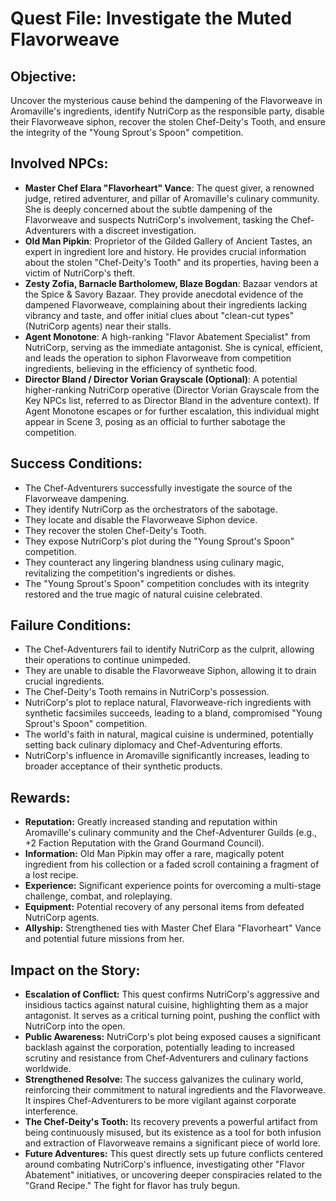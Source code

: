 # Quest File: Investigate the Muted Flavorweave

## Objective:
Uncover the mysterious cause behind the dampening of the Flavorweave in Aromaville's ingredients, identify NutriCorp as the responsible party, disable their Flavorweave siphon, recover the stolen Chef-Deity's Tooth, and ensure the integrity of the "Young Sprout's Spoon" competition.

## Involved NPCs:

*   **Master Chef Elara "Flavorheart" Vance**: The quest giver, a renowned judge, retired adventurer, and pillar of Aromaville's culinary community. She is deeply concerned about the subtle dampening of the Flavorweave and suspects NutriCorp's involvement, tasking the Chef-Adventurers with a discreet investigation.
*   **Old Man Pipkin**: Proprietor of the Gilded Gallery of Ancient Tastes, an expert in ingredient lore and history. He provides crucial information about the stolen "Chef-Deity's Tooth" and its properties, having been a victim of NutriCorp's theft.
*   **Zesty Zofia, Barnacle Bartholomew, Blaze Bogdan**: Bazaar vendors at the Spice & Savory Bazaar. They provide anecdotal evidence of the dampened Flavorweave, complaining about their ingredients lacking vibrancy and taste, and offer initial clues about "clean-cut types" (NutriCorp agents) near their stalls.
*   **Agent Monotone**: A high-ranking "Flavor Abatement Specialist" from NutriCorp, serving as the immediate antagonist. She is cynical, efficient, and leads the operation to siphon Flavorweave from competition ingredients, believing in the efficiency of synthetic food.
*   **Director Bland / Director Vorian Grayscale (Optional)**: A potential higher-ranking NutriCorp operative (Director Vorian Grayscale from the Key NPCs list, referred to as Director Bland in the adventure context). If Agent Monotone escapes or for further escalation, this individual might appear in Scene 3, posing as an official to further sabotage the competition.

## Success Conditions:

*   The Chef-Adventurers successfully investigate the source of the Flavorweave dampening.
*   They identify NutriCorp as the orchestrators of the sabotage.
*   They locate and disable the Flavorweave Siphon device.
*   They recover the stolen Chef-Deity's Tooth.
*   They expose NutriCorp's plot during the "Young Sprout's Spoon" competition.
*   They counteract any lingering blandness using culinary magic, revitalizing the competition's ingredients or dishes.
*   The "Young Sprout's Spoon" competition concludes with its integrity restored and the true magic of natural cuisine celebrated.

## Failure Conditions:

*   The Chef-Adventurers fail to identify NutriCorp as the culprit, allowing their operations to continue unimpeded.
*   They are unable to disable the Flavorweave Siphon, allowing it to drain crucial ingredients.
*   The Chef-Deity's Tooth remains in NutriCorp's possession.
*   NutriCorp's plot to replace natural, Flavorweave-rich ingredients with synthetic facsimiles succeeds, leading to a bland, compromised "Young Sprout's Spoon" competition.
*   The world's faith in natural, magical cuisine is undermined, potentially setting back culinary diplomacy and Chef-Adventuring efforts.
*   NutriCorp's influence in Aromaville significantly increases, leading to broader acceptance of their synthetic products.

## Rewards:

*   **Reputation:** Greatly increased standing and reputation within Aromaville's culinary community and the Chef-Adventurer Guilds (e.g., +2 Faction Reputation with the Grand Gourmand Council).
*   **Information:** Old Man Pipkin may offer a rare, magically potent ingredient from his collection or a faded scroll containing a fragment of a lost recipe.
*   **Experience:** Significant experience points for overcoming a multi-stage challenge, combat, and roleplaying.
*   **Equipment:** Potential recovery of any personal items from defeated NutriCorp agents.
*   **Allyship:** Strengthened ties with Master Chef Elara "Flavorheart" Vance and potential future missions from her.

## Impact on the Story:

*   **Escalation of Conflict:** This quest confirms NutriCorp's aggressive and insidious tactics against natural cuisine, highlighting them as a major antagonist. It serves as a critical turning point, pushing the conflict with NutriCorp into the open.
*   **Public Awareness:** NutriCorp's plot being exposed causes a significant backlash against the corporation, potentially leading to increased scrutiny and resistance from Chef-Adventurers and culinary factions worldwide.
*   **Strengthened Resolve:** The success galvanizes the culinary world, reinforcing their commitment to natural ingredients and the Flavorweave. It inspires Chef-Adventurers to be more vigilant against corporate interference.
*   **The Chef-Deity's Tooth:** Its recovery prevents a powerful artifact from being continuously misused, but its existence as a tool for both infusion and extraction of Flavorweave remains a significant piece of world lore.
*   **Future Adventures:** This quest directly sets up future conflicts centered around combating NutriCorp's influence, investigating other "Flavor Abatement" initiatives, or uncovering deeper conspiracies related to the "Grand Recipe." The fight for flavor has truly begun.
